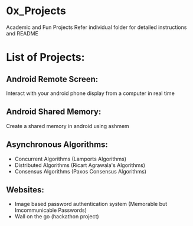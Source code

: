 0x_Projects
===========

Academic and Fun Projects
Refer individual folder for detailed instructions and README

List of Projects:
=================

Android Remote Screen:
----------------------
Interact with your android phone display from a computer in real time

Android Shared Memory:
----------------------
Create a shared memory in android using ashmem

Asynchronous Algorithms:
------------------------
- Concurrent Algorithms (Lamports Algorithms)
- Distributed Algorithms (Ricart Agrawala's Algorithms)
- Consensus Algorithms (Paxos Consensus Algorithms)

Websites:
---------
- Image based password authentication system (Memorable but Imcommunicable Passwords)
- Wall on the go (hackathon project)

